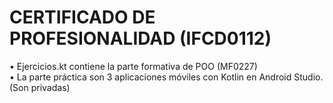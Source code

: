 # CERTIFICADO DE PROFESIONALIDAD (IFCD0112)
• Ejercicios.kt contiene la parte formativa de POO (MF0227) <br>
• La parte práctica son 3 aplicaciones móviles con Kotlin en Android Studio. (Son privadas)
